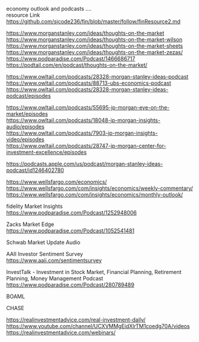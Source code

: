 

economy outlook and podcasts ....     
resource Link https://github.com/sjcode236/fin/blob/master/follow/finResource2.md    

https://www.morganstanley.com/ideas/thoughts-on-the-market   
https://www.morganstanley.com/ideas/thoughts-on-the-market-wilson       
https://www.morganstanley.com/ideas/thoughts-on-the-market-sheets    
https://www.morganstanley.com/ideas/thoughts-on-the-market-zezas/     
https://www.podparadise.com/Podcast/1466686717     
https://podtail.com/en/podcast/thoughts-on-the-market/    


 

 

https://www.owltail.com/podcasts/28328-morgan-stanley-ideas-podcast    
https://www.owltail.com/podcasts/88713-ubs-economics-podcast    
https://www.owltail.com/podcasts/28328-morgan-stanley-ideas-podcast/episodes    
 

https://www.owltail.com/podcasts/55695-jp-morgan-eye-on-the-market/episodes    
https://www.owltail.com/podcasts/18048-jp-morgan-insights-audio/episodes    
https://www.owltail.com/podcasts/7903-jp-morgan-insights-video/episodes    
https://www.owltail.com/podcasts/28747-jp-morgan-center-for-investment-excellence/episodes    

 

 

https://podcasts.apple.com/us/podcast/morgan-stanley-ideas-podcast/id1246402780     

 

https://www.wellsfargo.com/economics/      
https://www.wellsfargo.com/com/insights/economics/weekly-commentary/    
https://www.wellsfargo.com/com/insights/economics/monthly-outlook/    


fidelity Market Insights   
https://www.podparadise.com/Podcast/1252948006     

Zacks Market Edge   
https://www.podparadise.com/Podcast/1052541481     

Schwab Market Update Audio    

AAII Investor Sentiment Survey   
https://www.aaii.com/sentimentsurvey     

InvestTalk - Investment in Stock Market, Financial Planning, Retirement Planning, Money Management Podcast    
https://www.podparadise.com/Podcast/280789489    

BOAML   


CHASE 


https://realinvestmentadvice.com/real-investment-daily/      
https://www.youtube.com/channel/UCXVMMgEidXlrTM1coedg70A/videos      
https://realinvestmentadvice.com/webinars/      
